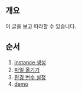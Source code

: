 ## 개요
이 글을 보고 따라할 수 있습니다.

## 순서
1. [instance 생성](https://github.com/BJ-Lim/Cloud/blob/master/tutorial/01_create_instance.md)
2. [파일 옮기기](https://github.com/BJ-Lim/Cloud/blob/master/tutorial/02_move_files.md)
3. [환경 변수 설정](https://github.com/BJ-Lim/Cloud/blob/master/tutorial/03_set_envs.md)
4. [demo](https://github.com/BJ-Lim/Cloud/blob/master/tutorial/04_demo.md)
